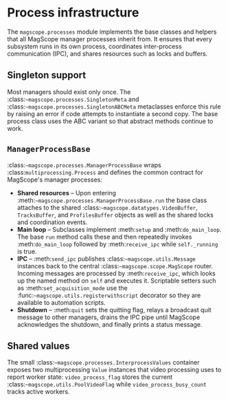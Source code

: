 # Process infrastructure

The `magscope.processes` module implements the base classes and helpers that all
MagScope manager processes inherit from. It ensures that every subsystem runs in
its own process, coordinates inter-process communication (IPC), and shares
resources such as locks and buffers.

## Singleton support

Most managers should exist only once. The :class:`~magscope.processes.SingletonMeta`
and :class:`~magscope.processes.SingletonABCMeta` metaclasses enforce this rule by
raising an error if code attempts to instantiate a second copy. The base process
class uses the ABC variant so that abstract methods continue to work.

## `ManagerProcessBase`

:class:`~magscope.processes.ManagerProcessBase` wraps
:class:`multiprocessing.Process` and defines the common contract for MagScope's
manager processes:

* **Shared resources** &ndash; Upon entering :meth:`~magscope.processes.ManagerProcessBase.run`
the base class attaches to the shared :class:`~magscope.datatypes.VideoBuffer`,
``TracksBuffer``, and ``ProfilesBuffer`` objects as well as the shared locks and
coordination events.
* **Main loop** &ndash; Subclasses implement :meth:`setup` and :meth:`do_main_loop`.
  The base ``run`` method calls these and then repeatedly invokes
  :meth:`do_main_loop` followed by :meth:`receive_ipc` while ``self._running`` is
  true.
* **IPC** &ndash; :meth:`send_ipc` publishes :class:`~magscope.utils.Message`
  instances back to the central :class:`~magscope.scope.MagScope` router. Incoming
  messages are processed by :meth:`receive_ipc`, which looks up the named method
  on ``self`` and executes it. Scriptable setters such as
  :meth:`set_acquisition_mode` use the :func:`~magscope.utils.registerwithscript`
  decorator so they are available to automation scripts.
* **Shutdown** &ndash; :meth:`quit` sets the quitting flag, relays a broadcast quit
  message to other managers, drains the IPC pipe until MagScope acknowledges the
  shutdown, and finally prints a status message.

## Shared values

The small :class:`~magscope.processes.InterprocessValues` container exposes two
multiprocessing ``Value`` instances that video processing uses to report worker
state: ``video_process_flag`` stores the current
:class:`~magscope.utils.PoolVideoFlag` while ``video_process_busy_count`` tracks
active workers.

